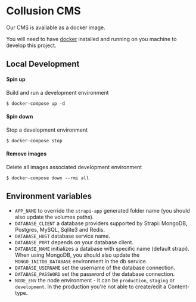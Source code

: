 # Collusion CMS

Our CMS is available as a docker image.

You will need to have [docker](https://www.docker.com/community-edition#/download) installed and running on you machine to develop this project.


## Local Development

#### Spin up

Build and run a development environment

    $ docker-compose up -d

#### Spin down

Stop a development environment

    $ docker-compose stop

#### Remove images

Delete all images associated development environment

    $ docker-compose down --rmi all

## Environment variables

- `APP_NAME` to override the `strapi-app` generated folder name (you should also update the volumes paths).
- `DATABASE_CLIENT` a database providers supported by Strapi: MongoDB, Postgres, MySQL, Sqlite3 and Redis.
- `DATABASE_HOST` database service name.
- `DATABASE_PORT` depends on your database client.
- `DATABASE_NAME` initializes a database with specific name (default strapi). When using MongoDB, you should also update the `MONGO_INITDB_DATABASE` environment in the db service.
- `DATABASE_USERNAME` set the username of the database connection.
- `DATABASE_PASSWORD` set the password of the database connection.
- `NODE_ENV` the node environment - it can be `production`, `staging` or `development`. In the production you're not able to create/edit a Content-type.
